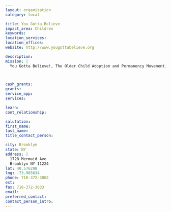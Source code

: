 ```yaml
---
layout: organization
category: local

title: You Gotta Believe
impact_area: Children
keywords: 
location_services: 
location_offices: 
website: http://www.yougottabelieve.org

description: 
mission: |
  You Gotta Believe!, The Older Child Adoption and Permanency Movement, Inc. is an IRS determined 501(c)(3) not-for-profit corporation and was approved by the State of New York to have the authority to both place out and board out children since 1995.  We are a homeless prevention program that seeks to prevent homelessness by finding permanent moral and legal adoptive homes for teens and preteen children in foster care. We offer an on-going learning experience to the general public offering our nine-week Adopting Older Kids And Youth (A-OKAY) parent preparation course four times during the week.	

  

cash_grants: 
grants: 
service_opp: 
services: 

learn: 
cont_relationship: 

salutation: 
first_name: 
last_name: 
title_contact_person: 

city: Brooklyn
state: NY
address: |
  1728 Mermaid Ave  
  Brooklyn NY 11224
lat: 40.576298
lng: -73.985634
phone: 718-372-3002
ext: 
fax: 718-372-3033
email: 
preferred_contact: 
contact_person_intro: 
---
```

